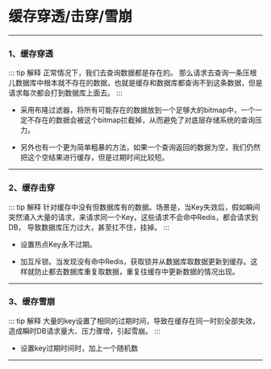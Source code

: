 # 缓存穿透/击穿/雪崩
---

### 1、缓存穿透
::: tip 解释
正常情况下，我们去查询数据都是存在的。
那么请求去查询一条压根儿数据库中根本就不存在的数据，也就是缓存和数据库都查询不到这条数据，但是请求每次都会打到数据库上面去。
:::

* 采用布隆过滤器，将所有可能存在的数据放到一个足够大的bitmap中，一个一定不存在的数据会被这个bitmap拦截掉，从而避免了对底层存储系统的查询压力。

* 另外也有一个更为简单粗暴的方法，如果一个查询返回的数据为空，我们仍然把这个空结果进行缓存，但是过期时间比较短。
---

### 2、缓存击穿
::: tip 解释
针对缓存中没有但数据库有的数据。场景是，当Key失效后，假如瞬间突然涌入大量的请求，来请求同一个Key，这些请求不会命中Redis，都会请求到DB，
导致数据库压力过大，甚至扛不住，挂掉。
:::

* 设置热点Key永不过期。

* 加互斥锁。当发现没有命中Redis，获取锁并从数据库取数据更新到缓存。这样就防止都去数据库重复取数据，重复往缓存中更新数据的情况出现。
---

### 3、缓存雪崩
::: tip 解释
大量的key设置了相同的过期时间，导致在缓存在同一时刻全部失效，造成瞬时DB请求量大、压力骤增，引起雪崩。
:::

* 设置key过期时间时，加上一个随机数
---